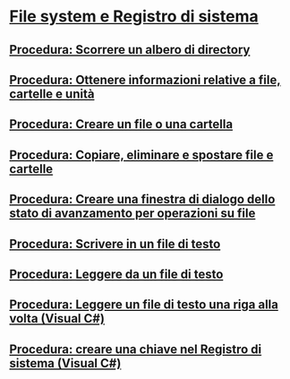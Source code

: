 # [File system e Registro di sistema](index.md)
## [Procedura: Scorrere un albero di directory](how-to-iterate-through-a-directory-tree.md)
## [Procedura: Ottenere informazioni relative a file, cartelle e unità](how-to-get-information-about-files-folders-and-drives.md)
## [Procedura: Creare un file o una cartella](how-to-create-a-file-or-folder.md)
## [Procedura: Copiare, eliminare e spostare file e cartelle](how-to-copy-delete-and-move-files-and-folders.md)
## [Procedura: Creare una finestra di dialogo dello stato di avanzamento per operazioni su file](how-to-provide-a-progress-dialog-box-for-file-operations.md)
## [Procedura: Scrivere in un file di testo](how-to-write-to-a-text-file.md)
## [Procedura: Leggere da un file di testo](how-to-read-from-a-text-file.md)
## [Procedura: Leggere un file di testo una riga alla volta (Visual C#)](how-to-read-a-text-file-one-line-at-a-time.md)
## [Procedura: creare una chiave nel Registro di sistema (Visual C#)](how-to-create-a-key-in-the-registry.md)

